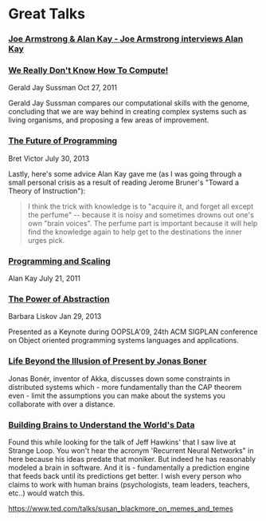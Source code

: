 # Great Talks

### [Joe Armstrong & Alan Kay - Joe Armstrong interviews Alan Kay](https://elixirforum.com/t/joe-armstrong-interviews-alan-kay/2565)

### [We Really Don't Know How To Compute!](https://www.infoq.com/presentations/We-Really-Dont-Know-How-To-Compute)

Gerald Jay Sussman
Oct 27, 2011

Gerald Jay Sussman compares our computational skills with the genome, concluding that we are way behind in creating complex systems such as living organisms, and proposing a few areas of improvement.

### [The Future of Programming](http://worrydream.com/#!/dbx)

Bret Victor
July 30, 2013

Lastly, here's some advice Alan Kay gave me (as I was going through a small personal crisis as a result of reading Jerome Bruner's "Toward a Theory of Instruction"):

> I think the trick with knowledge is to "acquire it, and forget all except the perfume" -- because it is noisy and sometimes drowns out one's own "brain voices". The perfume part is important because it will help find the knowledge again to help get to the destinations the inner urges pick.


### [Programming and Scaling](http://www.tele-task.de/archive/video/html5/14029/)

Alan Kay
July 21, 2011

### [The Power of Abstraction](https://www.youtube.com/watch?v=qAKrMdUycb8)

Barbara Liskov
Jan 29, 2013

Presented as a Keynote during OOPSLA'09, 24th ACM SIGPLAN conference on Object oriented programming systems languages and applications.

### [Life Beyond the Illusion of Present by Jonas Boner](https://www.youtube.com/watch?v=Nhz5jMXS8gE)

Jonas Bonér, inventor of Akka, discusses down some constraints in distributed systems which - more fundamentally than the CAP theorem even - limit the assumptions you can make about the systems you collaborate with over a distance.


### [Building Brains to Understand the World's Data](https://www.youtube.com/watch?v=4y43qwS8fl4)

Found this while looking for the talk of Jeff Hawkins' that I saw live at Strange Loop. You won't hear the acronym 'Recurrent Neural Networks" in here because his ideas predate that moniker. But indeed he has reasonably modeled a brain in software. And it is - fundamentally a prediction engine that feeds back until its predictions get better. I wish every person who claims to work with human brains (psychologists, team leaders, teachers, etc..) would watch this.

https://www.ted.com/talks/susan_blackmore_on_memes_and_temes

